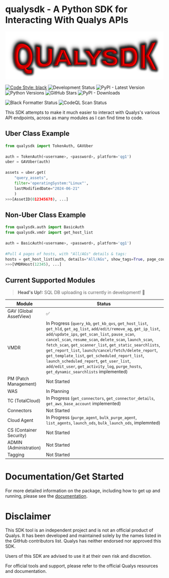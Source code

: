 ﻿# qualysdk - A Python SDK for Interacting With Qualys APIs
![Logo](https://raw.githubusercontent.com/0x41424142/qualysdk/main/imgs/qualysdkLogo.png)

[![Code Style: black](https://img.shields.io/badge/code%20style-black-000000.svg?style=for-the-badge)](https://github.com/psf/black) ![Development Status](https://img.shields.io/badge/in%20development-8A2BE2?style=for-the-badge)  ![PyPI - Latest Version](https://img.shields.io/pypi/v/qualysdk?style=for-the-badge&logo=pypi&logoColor=yellow) ![Python Versions](https://img.shields.io/pypi/pyversions/qualysdk?style=for-the-badge&logo=python&logoColor=yellow) ![GitHub Stars](https://img.shields.io/github/stars/0x41424142/qualysdk?style=for-the-badge) ![PyPI - Downloads](https://img.shields.io/pypi/dm/qualysdk?style=for-the-badge&logo=pypi&logoColor=yellow)


![Black Formatter Status](https://github.com/0x41424142/qualysdk/actions/workflows/black.yml/badge.svg?event=push) ![CodeQL Scan Status](https://github.com/0x41424142/qualysdk/actions/workflows/codeql.yml/badge.svg?branch=main)


This SDK attempts to make it much easier to interact with Qualys's various API endpoints, across as many modules as I can find time to code.

## Uber Class Example
```py
from qualysdk import TokenAuth, GAVUber

auth = TokenAuth(<username>, <password>, platform='qg1')
uber = GAVUber(auth)

assets = uber.get(
    "query_assets", 
    filter='operatingSystem:"Linux"', 
    lastModifiedDate="2024-06-21"
    )
>>>[AssetID(012345678), ...]
```
## Non-Uber Class Example
```py
from qualysdk.auth import BasicAuth
from qualysdk.vmdr import get_host_list

auth = BasicAuth(<username>, <password>, platform='qg1')

#Pull 4 pages of hosts, with "All/AGs" details & tags:
hosts = get_host_list(auth, details="All/AGs", show_tags=True, page_count=4)
>>>[VMDRHost(12345), ...]
```

## Current Supported Modules 

>**Head's Up!:** SQL DB uploading is currently in development! 🎉

|Module| Status |
|--|--|
| GAV (Global AssetView) |✅|
| VMDR | In Progress (```query_kb```, ```get_kb_qvs```, ```get_host_list```, ```get_hld```, ```get_ag_list```, ```add/edit/remove_ag```, ```get_ip_list```, ```add/update_ips```, ```get_scan_list```, ```pause_scan```, ```cancel_scan```, ```resume_scan```, ```delete_scan```, ```launch_scan```, ```fetch_scan```, ```get_scanner_list```, ```get_static_searchlists```, ```get_report_list```, ```launch/cancel/fetch/delete_report```, ```get_template_list```, ```get_scheduled_report_list```, ```launch_scheduled_report```, ```get_user_list```, ```add/edit_user```, ```get_activity_log```, ```purge_hosts```, ```get_dynamic_searchlists``` implemented) |
| PM (Patch Management) | Not Started |
| WAS | In Planning |
| TC (TotalCloud) | In Progress (```get_connectors```, ```get_connector_details```, ```get_aws_base_account``` implemented) |
|Connectors | Not Started |
|Cloud Agent | In Progress (```purge_agent```, ```bulk_purge_agent```, ```list_agents```, ```launch_ods```, ```bulk_launch_ods```, implemnted) |
|CS (Container Security) | Not Started
|ADMIN (Administration) | Not Started
|Tagging| Not Started


# Documentation/Get Started


For more detailed information on the package, including how to get up and running, please see the [documentation](https://qualysdk.jakelindsay.uk).

# Disclaimer

This SDK tool is an independent project and is not an official product of Qualys. It has been developed and maintained solely by the names listed in the GitHub contributors list. Qualys has neither endorsed nor approved this SDK.

Users of this SDK are advised to use it at their own risk and discretion.

For official tools and support, please refer to the official Qualys resources and documentation.

